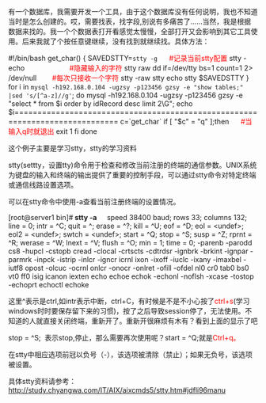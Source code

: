 <!--
author: admin
date: 2013-08-24 00:36:07
title: shell实现按任意键继续
tags: Linux,shell,stty
category: Linux基础,Shell
status: publish
summary: 有一个数据库，我需要开发一个工具，由于这个数据库没有任何说明，我也不知道当时是怎么创建的。哎，需要找表，找字段,别说有多痛苦了......当然，我是根据数据来找的。我一个个数据表打开看感觉太慢慢，全部打开又会影响到其它工具使用。后来我就了个按任意键继续，没有找到就继续找。具体方法
-->

有一个数据库，我需要开发一个工具，由于这个数据库没有任何说明，我也不知道当时是怎么创建的。哎，需要找表，找字段,别说有多痛苦了......当然，我是根据数据来找的。我一个个数据表打开看感觉太慢慢，全部打开又会影响到其它工具使用。后来我就了个按任意键继续，没有找到就继续找。具体方法：

#!/bin/bash
get_char()
{
SAVEDSTTY=`stty -g`     <span style="color: #ff0000;"> #记录当前stty配置</span>
stty -echo                      <span style="color: #ff0000;"> #隐藏输入的字符</span>
stty raw
dd if=/dev/tty bs=1 count=1 2&gt; /dev/null        <span style="color: #ff0000;">#每次只接收一个字符</span>
stty -raw
stty echo
stty $SAVEDSTTY
}
for i in `mysql -h192.168.0.104 -ugzsy -p123456 gzsy -e "show tables;" |sed 's/[^a-z]//g'`;
do
mysql -h192.168.0.104 -ugzsy -p123456 gzsy -e "select * from $i order by idRecord desc limit 2\G";
echo $i=============================================================================
c=`get_char`
if [ "$c" = "q" ];then     <span style="color: #ff0000;"> #当输入q时就退出</span>
exit 1
fi
done

这个例子主要是学习stty，stty的学习资料

stty(settty，设置tty)命令用于检查和修改当前注册的终端的通信参数。UNIX系统为键盘的输入和终端的输出提供了重要的控制手段，可以通过stty命令对特定终端或通信线路设置选项。

可以在stty命令中使用-a查看当前注册终端的设置情况。

[root@server1 bin]#<strong> stty -a     </strong>
speed 38400 baud; rows 33; columns 132; line = 0;
intr = ^C; quit = ^\; erase = ^?; kill = ^U; eof = ^D; eol = &lt;undef&gt;; eol2 = &lt;undef&gt;; swtch = &lt;undef&gt;; start = ^Q; stop = ^S;
susp = ^Z; rprnt = ^R; werase = ^W; lnext = ^V; flush = ^O; min = 1; time = 0;
-parenb -parodd cs8 -hupcl -cstopb cread -clocal -crtscts -cdtrdsr
-ignbrk -brkint -ignpar -parmrk -inpck -istrip -inlcr -igncr icrnl ixon -ixoff -iuclc -ixany -imaxbel -iutf8
opost -olcuc -ocrnl onlcr -onocr -onlret -ofill -ofdel nl0 cr0 tab0 bs0 vt0 ff0
isig icanon iexten echo echoe echok -echonl -noflsh -xcase -tostop -echoprt echoctl echoke

这里^表示是ctrl,如intr表示中断，ctrl+C，有时候是不是不小心按了<span style="color: #ff0000;">ctrl+s</span>(学习windows时时要保存留下来的习惯)，按了之后导致session停了，无法使用。不知道的人就直接关闭终端，重新开了。重新开很麻烦有木有？看到上面的显示了吧

stop = ^S;  表示stop,停止，那么需要再次使用呢？start = ^Q;就是<span style="color: #ff0000;">Ctrl+q。</span>

在stty中相应选项前冠以负号（-），该选项被清除（禁止）；如果无负号，该选项被设置。

具体stty资料请参考：http://study.chyangwa.com/IT/AIX/aixcmds5/stty.htm#jdfli96manu